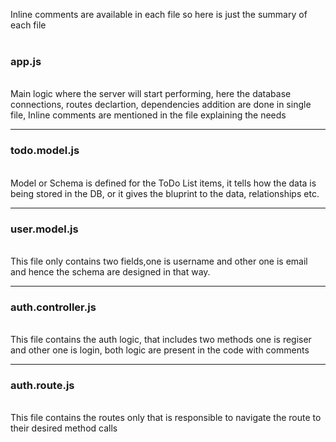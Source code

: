 Inline comments are available in each file so here is just the summary of each file
<br><br>

<h3>app.js</h3><br>
Main logic where the server will start performing, here the database connections, routes declartion, dependencies addition are done in single file, Inline comments are mentioned in the file explaining the needs<br>
<hr>
<h3>todo.model.js</h3><br>
Model or Schema is defined for the ToDo List items, it tells how the data is being stored in the DB, or it gives the bluprint to the data, relationships etc. 
<hr>
<h3>user.model.js</h3><br>
This file only contains two fields,one is username and other one is email and hence the schema are designed in that way.
<hr>
<h3> auth.controller.js</h3><br>
This file contains the auth logic, that includes two methods one is regiser and other one is login, both logic are present in the code with comments
<hr>
<h3>auth.route.js</h3><br>
This file contains the routes only that is responsible to navigate the route to their desired method calls